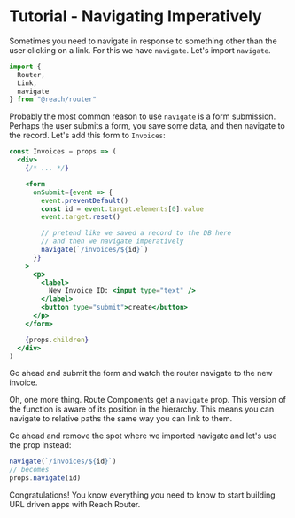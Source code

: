 # Tutorial - Navigating Imperatively

Sometimes you need to navigate in response to something other than the user clicking on a link. For this we have `navigate`. Let's import `navigate`.

```jsx
import {
  Router,
  Link,
  navigate
} from "@reach/router"
```

Probably the most common reason to use `navigate` is a form submission. Perhaps the user submits a form, you save some data, and then navigate to the record. Let's add this form to `Invoices`:

```jsx
const Invoices = props => (
  <div>
    {/* ... */}

    <form
      onSubmit={event => {
        event.preventDefault()
        const id = event.target.elements[0].value
        event.target.reset()

        // pretend like we saved a record to the DB here
        // and then we navigate imperatively
        navigate(`/invoices/${id}`)
      }}
    >
      <p>
        <label>
          New Invoice ID: <input type="text" />
        </label>
        <button type="submit">create</button>
      </p>
    </form>

    {props.children}
  </div>
)
```

Go ahead and submit the form and watch the router navigate to the new invoice.

Oh, one more thing. Route Components get a `navigate` prop. This version of the function is aware of its position in the hierarchy. This means you can navigate to relative paths the same way you can link to them.

Go ahead and remove the spot where we imported navigate and let's use the prop instead:

```jsx
navigate(`/invoices/${id}`)
// becomes
props.navigate(id)
```

Congratulations! You know everything you need to know to start building URL driven apps with Reach Router.
